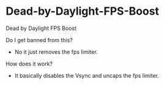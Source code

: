 # Dead-by-Daylight-FPS-Boost
Dead by Daylight FPS Boost

Do I get banned from this?
- No it just removes the fps limiter.

How does it work?
- It basically disables the Vsync and uncaps the fps limiter.

